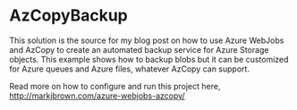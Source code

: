 # AzCopyBackup

This solution is the source for my blog post on how to use Azure WebJobs and AzCopy to create an 
automated backup service for Azure Storage objects. This example shows how to backup blobs but it 
can be customized for Azure queues and Azure files, whatever AzCopy can support.

Read more on how to configure and run this project here, http://markjbrown.com/azure-webjobs-azcopy/
